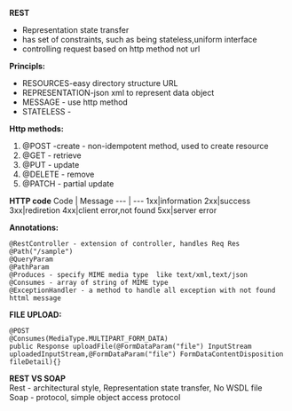 **REST**
- Representation state transfer
- has set of constraints, such as being stateless,uniform interface
- controlling request based on http method not url


**Principls:**
- RESOURCES-easy directory structure URL
- REPRESENTATION-json xml to represent data object
- MESSAGE - use http method
- STATELESS - 

**Http methods:**
1. @POST -create - non-idempotent method, used to create resource
2. @GET - retrieve
3. @PUT - update
4. @DELETE - remove
5. @PATCH - partial update

**HTTP code**
Code | Message
--- | --- 
1xx|information
2xx|success
3xx|rediretion
4xx|client error,not found
5xx|server error

**Annotations:**
```
@RestController - extension of controller, handles Req Res
@Path("/sample")
@QueryParam 
@PathParam
@Produces - specify MIME media type  like text/xml,text/json
@Consumes - array of string of MIME type
@ExceptionHandler - a method to handle all exception with not found httml message
```
**FILE UPLOAD:**
```
@POST
@Consumes(MediaType.MULTIPART_FORM_DATA)
public Response uploadFile(@FormDataParam("file") InputStream uploadedInputStream,@FormDataParam("file") FormDataContentDisposition fileDetail){}
```
**REST VS SOAP**\
Rest - architectural style, Representation state transfer, No WSDL file\
Soap - protocol, simple object access protocol
